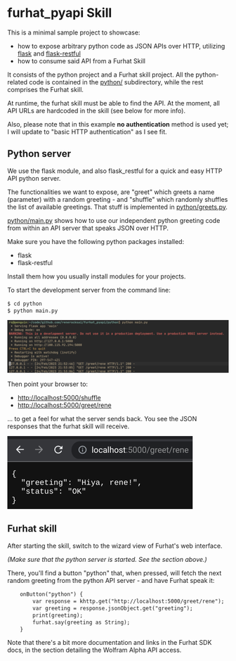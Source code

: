 # furhat_pyapi Skill

This is a minimal sample project to showcase:

- how to expose arbitrary python code as JSON APIs over HTTP, utilizing
  [flask](https://palletsprojects.com/p/flask/) and
  [flask-restful](https://flask-restful.readthedocs.io/en/latest/)
- how to consume said API from a Furhat Skill

It consists of the python project and a Furhat skill project. All the
python-related code is contained in the [python/](python/) subdirectory, while
the rest comprises the Furhat skill.

At runtime, the furhat skill must be able to find the API. At the moment, all
API URLs are hardcoded in the skill (see below for more info).

Also, please note that in this example **no authentication** method is used
yet; I will update to "basic HTTP authentication" as I see fit.

## Python server 

We use the flask module, and also flask_restful for a quick and easy HTTP API
python server.

The functionalities we want to expose, are "greet" which greets a name
(parameter) with a random greeting - and "shuffle" which randomly shuffles the
list of available greetings. That stuff is implemented in
[python/greets.py](python/greets.py).

[python/main.py](python/main.py) shows how to use our independent python
greeting code from within an API server that speaks JSON over HTTP.

Make sure you have the following python packages installed:

- flask
- flask-restful

Install them how you usually install modules for your projects.

To start the development server from the command line:

```shell
$ cd python 
$ python main.py
```
![](img/term.png)

Then point your browser to: 

- [http://localhost:5000/shuffle](http://localhost:5000/shuffle)
- [http://localhost:5000/greet/rene](http://localhost:5000/greet/rene)

... to get a feel for what the server sends back. You see the JSON responses
that the furhat skill will receive.

![](img/browser.png)

## Furhat skill 

After starting the skill, switch to the wizard view of Furhat's web interface.

_(Make sure that the python server is started. See the section above.)_

There, you'll find a button "python" that, when pressed, will fetch the next
random greeting from the python API server - and have Furhat speak it:

```
    onButton("python") {
        var response = khttp.get("http://localhost:5000/greet/rene");
        var greeting = response.jsonObject.get("greeting");
        print(greeting);
        furhat.say(greeting as String);
    }
```

Note that there's a bit more documentation and links in the Furhat SDK docs, in
the section detailing the Wolfram Alpha API access.

